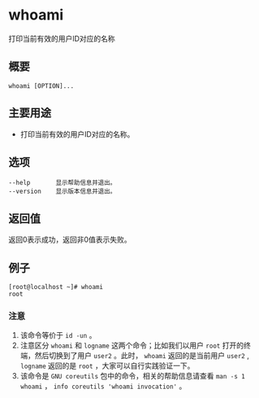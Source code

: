 #  whoami

打印当前有效的用户ID对应的名称

##  概要

    
    
    whoami [OPTION]...
    

##  主要用途

  * 打印当前有效的用户ID对应的名称。 

##  选项

    
    
    --help       显示帮助信息并退出。
    --version    显示版本信息并退出。
    

##  返回值

返回0表示成功，返回非0值表示失败。

##  例子

    
    
    [root@localhost ~]# whoami
    root
    

###  注意

  1. 该命令等价于 ` id -un ` 。 
  2. 注意区分 ` whoami ` 和 ` logname ` 这两个命令；比如我们以用户 ` root ` 打开的终端，然后切换到了用户 ` user2 ` 。此时， ` whoami ` 返回的是当前用户 ` user2 ` , ` logname ` 返回的是 ` root ` ，大家可以自行实践验证一下。 
  3. 该命令是 ` GNU coreutils ` 包中的命令，相关的帮助信息请查看 ` man -s 1 whoami ` ， ` info coreutils 'whoami invocation' ` 。 

